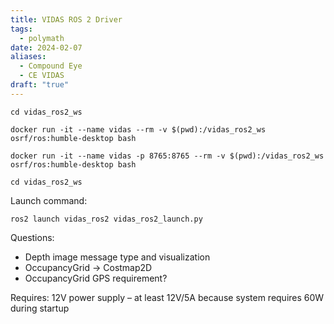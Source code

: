 ```yaml
---
title: VIDAS ROS 2 Driver
tags:
  - polymath
date: 2024-02-07
aliases:
  - Compound Eye
  - CE VIDAS
draft: "true"
---
```

```shell
cd vidas_ros2_ws

docker run -it --name vidas --rm -v $(pwd):/vidas_ros2_ws osrf/ros:humble-desktop bash

docker run -it --name vidas -p 8765:8765 --rm -v $(pwd):/vidas_ros2_ws osrf/ros:humble-desktop bash

cd vidas_ros2_ws
```


Launch command:
```
ros2 launch vidas_ros2 vidas_ros2_launch.py
```

Questions:
- Depth image message type and visualization
- OccupancyGrid → Costmap2D
- OccupancyGrid GPS requirement?

Requires: 12V power supply – at least 12V/5A because system requires 60W during startup